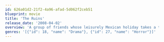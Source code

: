 ```yaml
---
id: 626a01d2-21f2-4a96-afad-5d062f2ceb51
blueprint: movie
title: 'The Ruins'
release_date: '2008-04-02'
overview: 'A group of friends whose leisurely Mexican holiday takes a turn for the worse when they, along with a fellow tourist embark on a remote archaeological dig in the jungle, where something evil lives among the ruins'
genres: '[{"id": 18, "name": "Drama"}, {"id": 27, "name": "Horror"}]'
---
```

